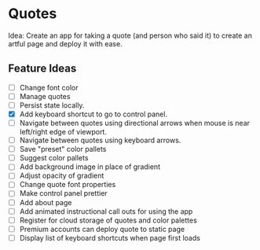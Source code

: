 # Quotes

Idea: Create an app for taking a quote (and person who said it) to create an artful page and deploy it with ease.

## Feature Ideas

- [ ] Change font color
- [ ] Manage quotes
- [ ] Persist state locally.
- [x] Add keyboard shortcut to go to control panel.
- [ ] Navigate between quotes using directional arrows when mouse is near left/right edge of viewport.
- [ ] Navigate between quotes using keyboard arrows.
- [ ] Save "preset" color pallets
- [ ] Suggest color pallets
- [ ] Add background image in place of gradient
- [ ] Adjust opacity of gradient
- [ ] Change quote font properties
- [ ] Make control panel prettier
- [ ] Add about page
- [ ] Add animated instructional call outs for using the app
- [ ] Register for cloud storage of quotes and color palettes
- [ ] Premium accounts can deploy quote to static page
- [ ] Display list of keyboard shortcuts when page first loads
